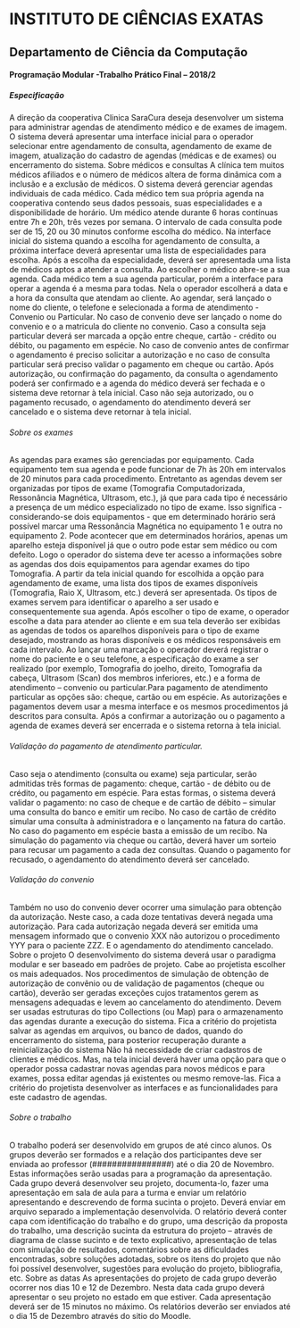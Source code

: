# INSTITUTO DE CIÊNCIAS EXATAS

## Departamento de Ciência da Computação

#### Programação Modular -Trabalho Prático Final – 2018/2

##### Especificação

A direção da cooperativa Clinica SaraCura deseja desenvolver um sistema para administrar agendas
de atendimento médico e de exames de imagem. O sistema deverá apresentar uma interface inicial
para o operador selecionar entre agendamento de consulta, agendamento de exame de imagem,
atualização do cadastro de agendas (médicas e de exames) ou encerramento do sistema.
Sobre médicos e consultas
A clínica tem muitos médicos afiliados e o número de médicos altera de forma dinâmica com a
inclusão e a exclusão de médicos. O sistema deverá gerenciar agendas individuais de cada médico.
Cada médico tem sua própria agenda na cooperativa contendo seus dados pessoais, suas
especialidades e a disponibilidade de horário. Um médico atende durante 6 horas contínuas entre
7h e 20h, três vezes por semana. O intervalo de cada consulta pode ser de 15, 20 ou 30 minutos
conforme escolha do médico.
Na interface inicial do sistema quando a escolha for agendamento de consulta, a próxima interface
deverá apresentar uma lista de especialidades para escolha. Após a escolha da especialidade, deverá
ser apresentada uma lista de médicos aptos a atender a consulta. Ao escolher o médico abre-se a
sua agenda.
Cada médico tem a sua agenda particular, porém a interface para operar a agenda é a mesma para
todas. Nela o operador escolherá a data e a hora da consulta que atendam ao cliente. Ao agendar,
será lançado o nome do cliente, o telefone e selecionada a forma de atendimento - Convenio ou
Particular. No caso de convenio deve ser lançado o nome do convenio e o a matricula do cliente no
convenio. Caso a consulta seja particular deverá ser marcada a opção entre cheque, cartão - crédito
ou débito, ou pagamento em espécie. No caso de convenio antes de confirmar o agendamento é
preciso solicitar a autorização e no caso de consulta particular será preciso validar o pagamento em
cheque ou cartão. Após autorização, ou confirmação do pagamento, da consulta o agendamento
poderá ser confirmado e a agenda do médico deverá ser fechada e o sistema deve retornar à tela
inicial. Caso não seja autorizado, ou o pagamento recusado, o agendamento do atendimento deverá
ser cancelado e o sistema deve retornar à tela inicial.


###### Sobre os exames
As agendas para exames são gerenciadas por equipamento. Cada equipamento tem sua agenda e
pode funcionar de 7h às 20h em intervalos de 20 minutos para cada procedimento. Entretanto as
agendas devem ser organizadas por tipos de exame (Tomografia Computadorizada, Ressonância
Magnética, Ultrasom, etc.), já que para cada tipo é necessário a presença de um médico 
especializado no tipo de exame. Isso significa - considerando-se dois equipamentos - que em
determinado horário será possível marcar uma Ressonância Magnética no equipamento 1 e outra no
equipamento 2. Pode acontecer que em determinados horários, apenas um aparelho esteja
disponível já que o outro pode estar sem médico ou com defeito. Logo o operador do sistema deve
ter acesso a informações sobre as agendas dos dois equipamentos para agendar exames do tipo
Tomografia.
A partir da tela inicial quando for escolhida a opção para agendamento de exame, uma lista dos
tipos de exames disponíveis (Tomografia, Raio X, Ultrasom, etc.) deverá ser apresentada. Os tipos de
exames servem para identificar o aparelho a ser usado e consequentemente sua agenda.
Após escolher o tipo de exame, o operador escolhe a data para atender ao cliente e em sua tela
deverão ser exibidas as agendas de todos os aparelhos disponíveis para o tipo de exame desejado,
mostrando as horas disponíveis e os médicos responsáveis em cada intervalo. Ao lançar uma
marcação o operador deverá registrar o nome do paciente e o seu telefone, a especificação do
exame a ser realizado (por exemplo, Tomografia do joelho, direito, Tomografia da cabeça, Ultrasom
(Scan) dos membros inferiores, etc.) e a forma de atendimento – convenio ou particular.Para
pagamento de atendimento particular as opções são: cheque, cartão ou em espécie. As autorizações
e pagamentos devem usar a mesma interface e os mesmos procedimentos já descritos para
consulta. Após a confirmar a autorização ou o pagamento a agenda de exames deverá ser encerrada
e o sistema retorna à tela inicial.


###### Validação do pagamento de atendimento particular.
Caso seja o atendimento (consulta ou exame) seja particular, serão admitidas três formas de
pagamento: cheque, cartão - de débito ou de crédito, ou pagamento em espécie. Para estas formas,
o sistema deverá validar o pagamento: no caso de cheque e de cartão de débito – simular uma
consulta do banco e emitir um recibo. No caso de cartão de crédito simular uma consulta à
administradora e o lançamento na fatura do cartão. No caso do pagamento em espécie basta a
emissão de um recibo.
Na simulação do pagamento via cheque ou cartão, deverá haver um sorteio para recusar um
pagamento a cada dez consultas. Quando o pagamento for recusado, o agendamento do
atendimento deverá ser cancelado.

######  Validação do convenio
Também no uso do convenio dever ocorrer uma simulação para obtenção da autorização. Neste
caso, a cada doze tentativas deverá negada uma autorização. Para cada autorização negada deverá
ser emitida uma mensagem informado que o convenio XXX não autorizou o procedimento YYY para
o paciente ZZZ. E o agendamento do atendimento cancelado.
Sobre o projeto
O desenvolvimento do sistema deverá usar o paradigma modular e ser baseado em padrões de
projeto. Cabe ao projetista escolher os mais adequados.
Nos procedimentos de simulação de obtenção de autorização de convênio ou de validação de
pagamentos (cheque ou cartão), deverão ser geradas exceções cujos tratamentos gerem as
mensagens adequadas e levem ao cancelamento do atendimento.
Devem ser usadas estruturas do tipo Collections (ou Map) para o armazenamento das agendas
durante a execução do sistema.
Fica a critério do projetista salvar as agendas em arquivos, ou banco de dados, quando do
encerramento do sistema, para posterior recuperação durante a reinicialização do sistema
Não há necessidade de criar cadastros de clientes e médicos. Mas, na tela inicial deverá haver uma
opção para que o operador possa cadastrar novas agendas para novos médicos e para exames,
possa editar agendas já existentes ou mesmo remove-las. Fica a critério do projetista desenvolver as
interfaces e as funcionalidades para este cadastro de agendas.


###### Sobre o trabalho
O trabalho poderá ser desenvolvido em grupos de até cinco alunos. Os grupos deverão ser formados
e a relação dos participantes deve ser enviada ao professor (################) até o dia 20 de
Novembro. Estas informações serão usadas para a programação da apresentação.
Cada grupo deverá desenvolver seu projeto, documenta-lo, fazer uma apresentação em sala de aula
para a turma e enviar um relatório apresentando e descrevendo de forma sucinta o projeto. Deverá
enviar em arquivo separado a implementação desenvolvida.
O relatório deverá conter capa com identificação do trabalho e do grupo, uma descrição da proposta
do trabalho, uma descrição sucinta da estrutura do projeto – através de diagrama de classe sucinto e
de texto explicativo, apresentação de telas com simulação de resultados, comentários sobre as
dificuldades encontradas, sobre soluções adotadas, sobre os itens do projeto que não foi possível
desenvolver, sugestões para evolução do projeto, bibliografia, etc.
Sobre as datas
As apresentações do projeto de cada grupo deverão ocorrer nos dias 10 e 12 de Dezembro. Nesta
data cada grupo deverá apresentar o seu projeto no estado em que estiver. Cada apresentação
deverá ser de 15 minutos no máximo.
Os relatórios deverão ser enviados até o dia 15 de Dezembro através do sitio do Moodle.
